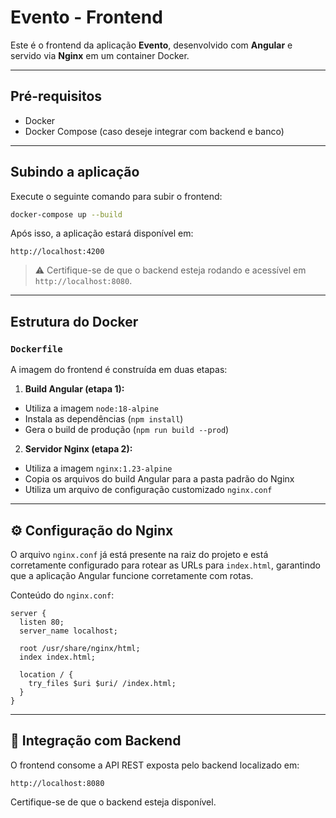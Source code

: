 # Evento - Frontend

Este é o frontend da aplicação **Evento**, desenvolvido com **Angular** e servido via **Nginx** em um container Docker.

---

## Pré-requisitos

- Docker
- Docker Compose (caso deseje integrar com backend e banco)

---

## Subindo a aplicação

Execute o seguinte comando para subir o frontend:

```bash
docker-compose up --build
```

Após isso, a aplicação estará disponível em:

```
http://localhost:4200
```

> ⚠️ Certifique-se de que o backend esteja rodando e acessível em `http://localhost:8080`.

---

## Estrutura do Docker

### `Dockerfile`

A imagem do frontend é construída em duas etapas:

1. **Build Angular (etapa 1):**

- Utiliza a imagem `node:18-alpine`
- Instala as dependências (`npm install`)
- Gera o build de produção (`npm run build --prod`)

2. **Servidor Nginx (etapa 2):**

- Utiliza a imagem `nginx:1.23-alpine`
- Copia os arquivos do build Angular para a pasta padrão do Nginx
- Utiliza um arquivo de configuração customizado `nginx.conf`

---

## ⚙️ Configuração do Nginx

O arquivo `nginx.conf` já está presente na raiz do projeto e está corretamente configurado para rotear as URLs para `index.html`, garantindo que a aplicação Angular funcione corretamente com rotas.

Conteúdo do `nginx.conf`:

```nginx
server {
  listen 80;
  server_name localhost;

  root /usr/share/nginx/html;
  index index.html;

  location / {
    try_files $uri $uri/ /index.html;
  }
}
```

---

## 🔗 Integração com Backend

O frontend consome a API REST exposta pelo backend localizado em:

```
http://localhost:8080
```

Certifique-se de que o backend esteja disponível.

